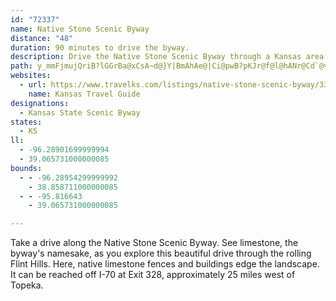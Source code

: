 ```yaml
---
id: "72337"
name: Native Stone Scenic Byway
distance: "48"
duration: 90 minutes to drive the byway.
description: Drive the Native Stone Scenic Byway through a Kansas area famous for its native limestone. See limestone fences, as well as bridges and buildings built from the native stone.
path: y_mmFjmujQriB?lGGrBa@xCsA~d@}Y|BmAhAe@|Ci@pwB?pKJr@f@l@hANr@Cd`@v[JzFKx@aCnBqJbA{DhA_C|AyBtCaClAk@dDs@vAGbw@Q|hAAtBQdMSpCO~BUvH}AxC{@dK_FbE_CvFuD`IuCpGqDx@{@~DsJnA}Af@[ZMpDs@`Aq@zD{D|EkCdMyErEuBbCi@dBD|@PxF`DjBl@zNhAjHQfKA`JHzJbC~@Dd[wAxBE|E^dFLjBUfJkCxCg@dK`@bD\jBz@~HdJ~@x@|Af@vHdArEnAhAHfp@QdZYtEFtARx@VbCfA~TlPbAd@xPzD~@FtNOtL}AxAAbGrAjJL|GYx_@MhBFxFxAvAqQr@kGv@aE^_BbBmEfDsG|C{DbC{BhSuN`G_F``@s`@vEsE`HmHxBmC|AaChAwB~BgHhBaJ|BcOXsECaG_@sDoCmNQmBE_BDgG`@gDx@uD|FgO~@mEhBoQfCwXZcMHwlAD}GTsHb@mG~Jq{@d@aGD}CBaJYiD_@sCkH{OeAsEc@oCIcBc@wjDWwbDD{E~@aJbAgFrf@gjBbBkFfD{HjQe^uL{K}H_ImEoDaBs@w]EgBy@q@s@_@}@i@{B@qcAEgKKmASeBi@{BoAwCi@{@yAeBcAu@yAw@yBs@_BM}DEy~ASo|@T{s@AevBRsAg@y@w@o@mAi@eCDae@Q}Ac@{Ay@kAk@a@aBg@waAF}yAMmC]oAg@sBmBgAeBa@_Aq@aCWyDCkEDiiBUsaCRmfAs@aD_AmAo@e@qW_IsAg@mBqAsB{B_AkB_AyC[gBOuBImG?qZOuaAJyREuiFb@yjAOky@e_@EgB[k@_@i@i@mDsFo@uBMeBI}XWs@i@mAWSqMkGoAg@yAMk_@FggAKuBAw@e@y@_AUq@OoAl@ccBIsB[eAgAeAe@Sm@Gcx@Gm@Q{@kAUs@MwAEaGOsD{AqPuFkj@_@gB}J_YSs@UcBPwN~@wPLyPOgAc@gAi@m@o@_@o@K_a@W_AYm@g@Ye@UeAIy@Tsl@GoBc@mBgMi`@YkAOwACyBT}GA{@S_By@eCqUin@k@_BYgBIsCRug@RweA?urB
websites:
  - url: https://www.travelks.com/listings/native-stone-scenic-byway/3311/
    name: Kansas Travel Guide
designations:
  - Kansas State Scenic Byway
states:
  - KS
ll:
  - -96.28901699999994
  - 39.065731000000085
bounds:
  - - -96.28954299999992
    - 38.858711000000085
  - - -95.816643
    - 39.065731000000085

---
```


Take a drive along the Native Stone Scenic Byway. See limestone, the byway's namesake, as you explore this beautiful drive through the rolling Flint Hills. Here, native limestone fences and buildings edge the landscape. It can be reached off I-70 at Exit 328, approximately 25 miles west of Topeka.
